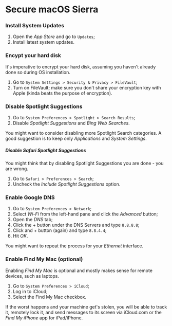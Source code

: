# Secure macOS Sierra

### Install System Updates

1. Open the _App Store_ and go to `Updates`;
2. Install latest system updates.

### Encypt your hard disk

It's imperative to encrypt your hard disk, assuming you haven't already done so during OS installation.

1. Go to `System Settings > Security & Privacy > FileVault`;
2. Turn on FileVault; make sure you don't share your encryption key with Apple (kinda beats the purpose of encryption).

### Disable Spotlight Suggestions

1. Go to `System Preferences > Spotlight > Search Results`;
2. Disable _Spotlight Suggestions_ and _Bing Web Searches_.

You might want to consider disabling more Spotlight Search categories. A good suggestion is to keep only _Applications_ and _System Settings_.

##### Disable Safari Spotlight Suggestions

You might think that by disabling Spotlight Suggestions you are done - you are wrong.

1. Go to `Safari > Preferences > Search`;
2. Uncheck the _Include Spotlight Suggestions_ option.

### Enable Google DNS

1. Go to `System Preferences > Network`;
2. Select _Wi-Fi_ from the left-hand pane and click the _Advanced_ button;
3. Open the _DNS_ tab;
4. Click the + button under the DNS Servers and type `8.8.8.8`;
5. Click and + button (again) and type `8.8.4.4`;
6. Hit _OK_.

You might want to repeat the process for your _Ethernet_ interface.

### Enable Find My Mac (optional)

Enabling _Find My Mac_ is optional and mostly makes sense for remote devices, such as laptops.

1. Go to `System Preferences > iCloud`;
2. Log in to iCloud;
3. Select the Find My Mac checkbox.

If the worst happens and your machine get's stolen, you will be able to track it, remotely lock it, and send messages to its screen via iCloud.com or the _Find My iPhone_ app for iPad/iPhone.
